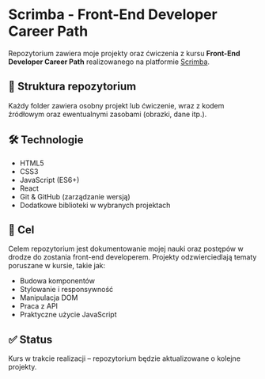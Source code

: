# Scrimba - Front-End Developer Career Path

Repozytorium zawiera moje projekty oraz ćwiczenia z kursu **Front-End Developer Career Path** realizowanego na platformie [Scrimba](https://scrimba.com/).

## 📁 Struktura repozytorium

Każdy folder zawiera osobny projekt lub ćwiczenie, wraz z kodem źródłowym oraz ewentualnymi zasobami (obrazki, dane itp.).

## 🛠 Technologie

- HTML5
- CSS3
- JavaScript (ES6+)
- React
- Git & GitHub (zarządzanie wersją)
- Dodatkowe biblioteki w wybranych projektach

## 🎯 Cel

Celem repozytorium jest dokumentowanie mojej nauki oraz postępów w drodze do zostania front-end developerem. Projekty odzwierciedlają tematy poruszane w kursie, takie jak:

- Budowa komponentów
- Stylowanie i responsywność
- Manipulacja DOM
- Praca z API
- Praktyczne użycie JavaScript

## ✅ Status

Kurs w trakcie realizacji – repozytorium będzie aktualizowane o kolejne projekty.
